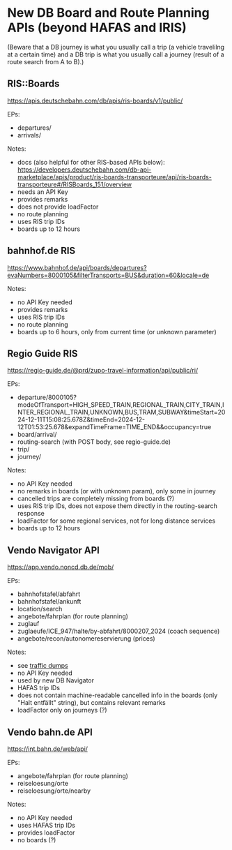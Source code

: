 # New DB Board and Route Planning APIs (beyond HAFAS and IRIS)

(Beware that a DB journey is what you usually call a trip (a vehicle travelilng at a certain time) and a DB trip is what you usually call a journey (result of a route search from A to B).)

## RIS::Boards
https://apis.deutschebahn.com/db/apis/ris-boards/v1/public/

EPs:
* departures/<evaNo>
* arrivals/<evaNo>

Notes:
* docs (also helpful for other RIS-based APIs below): https://developers.deutschebahn.com/db-api-marketplace/apis/product/ris-boards-transporteure/api/ris-boards-transporteure#/RISBoards_151/overview
* needs an API Key
* provides remarks
* does not provide loadFactor
* no route planning
* uses RIS trip IDs
* boards up to 12 hours

## bahnhof.de RIS
https://www.bahnhof.de/api/boards/departures?evaNumbers=8000105&filterTransports=BUS&duration=60&locale=de

Notes:
* no API Key needed
* provides remarks
* uses RIS trip IDs
* no route planning
* boards up to 6 hours, only from current time (or unknown parameter)

## Regio Guide RIS
https://regio-guide.de/@prd/zupo-travel-information/api/public/ri/

EPs:
* departure/8000105?modeOfTransport=HIGH_SPEED_TRAIN,REGIONAL_TRAIN,CITY_TRAIN,INTER_REGIONAL_TRAIN,UNKNOWN,BUS,TRAM,SUBWAY&timeStart=2024-12-11T15:08:25.678Z&timeEnd=2024-12-12T01:53:25.678&expandTimeFrame=TIME_END&&occupancy=true
* board/arrival/<evaNo>
* routing-search (with POST body, see regio-guide.de)
* trip/<tripId-from-routing-search>
* journey/<journeyId-from-trip>

Notes:
* no API Key needed
* no remarks in boards (or with unknown param), only some in journey
* cancelled trips are completely missing from boards (?)
* uses RIS trip IDs, does not expose them directly in the routing-search response
* loadFactor for some regional services, not for long distance services
* boards up to 12 hours

## Vendo Navigator API
https://app.vendo.noncd.db.de/mob/

EPs:
* bahnhofstafel/abfahrt
* bahnhofstafel/ankunft
* location/search
* angebote/fahrplan (for route planning)
* zuglauf
* zuglaeufe/ICE_947/halte/by-abfahrt/8000207_2024 (coach sequence)
* angebote/recon/autonomereservierung (prices)

Notes:
* see [traffic dumps](dumps/readme.md)
* no API Key needed
* used by new DB Navigator
* HAFAS trip IDs
* does not contain machine-readable cancelled info in the boards (only "Halt entfällt" string), but contains relevant remarks
* loadFactor only on journeys (?)

## Vendo bahn.de API
https://int.bahn.de/web/api/

EPs:
* angebote/fahrplan (for route planning)
* reiseloesung/orte
* reiseloesung/orte/nearby

Notes:
* no API Key needed
* uses HAFAS trip IDs
* provides loadFactor
* no boards (?)

